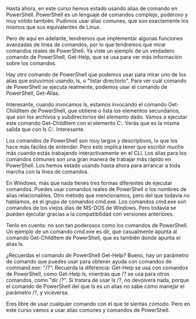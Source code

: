 Hasta ahora, en este curso hemos estado usando alias de comando en PowerShell. PowerShell es un lenguaje de comandos complejo, poderoso y muy sólido también. Pudimos usar alias comunes, que son exactamente los mismos que sus equivalentes de Linux.

Pero de aquí en adelante, tendremos que implementar algunas funciones avanzadas de línea de comandos, por lo que tendremos que mirar comandos reales de PowerShell. Ya viste un ejemplo de un verdadero comando de PowerShell, Get-Help, que se usa para ver más información sobre los comandos.

Hay otro comando de PowerShell que podemos usar para mirar uno de los alias que estuvimos usando, ls, o "listar directorio". Para ver cuál comando de PowerShell se ejecuta realmente, podemos usar el comando de PowerShell, Get-Alias.

Interesante, cuando invocamos ls, estamos invocando el comando Get-ChildItem de PowerShell, que obtiene o lista los elementos secundarios, que son los archivos y subdirectorios del elemento dado. Vamos a ejecutar este comando Get-ChildItem con el elemento C:\. Verás que es la misma salida que con ls C:\. Interesante.

Los comandos de PowerShell son muy largos y descriptivos, lo que los hace más fáciles de entender. Pero esto implica tener que escribir mucho más cuando estás trabajando interactivamente en el CLI. Los alias para los comandos comunes son una gran manera de trabajar más rápido en PowerShell. Los hemos estado usando hasta ahora para arrancar a toda marcha con la línea de comandos.

En Windows, más que nada tienes tres formas diferentes de ejecutar comandos. Puedes usar comandos reales de PowerShell o los nombres de alias relacionables. Otro método que mencionamos, pero del que todavía no hablamos, es el grupo de comandos cmd.exe. Los comandos cmd.exe son comandos de los viejos días de MS-DOS de Windows. Pero todavía se pueden ejecutar gracias a la compatibilidad con versiones anteriores.

Tenlo en cuenta: no son tan poderosos como los comandos de PowerShell. Un ejemplo de un comando cmd.exe es dir, que casualmente apunta al comando Get-ChildItem de PowerShell, que es también donde apunta el alias ls.

¿Recuerdas el comando de PowerShell Get-Help? Bueno, hay un parámetro de comando que puedes usar para obtener ayuda con comandos de command.exe: "/?". Recuerda la diferencia: Get-Help se usa con comandos de PowerShell, como Get-Help ls, mientras que /? se usa para otros comandos, como "dir /?". Si tratara de usar ls /?, no devolverá nada, porque el comando de PowerShell del que ls es un alias no sabe cómo manejar el parámetro /?, y viceversa.

Eres libre de usar cualquier comando con el que te sientas cómodo. Pero en este curso vamos a usar alias comunes y comandos de PowerShell.
